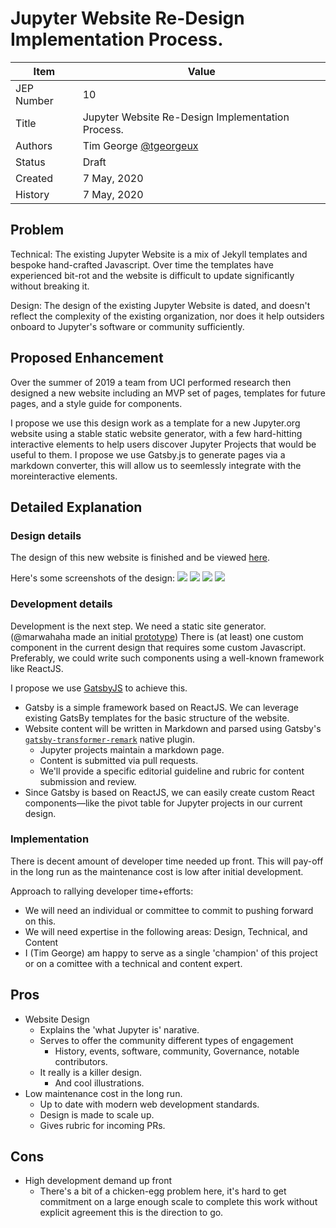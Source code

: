 # Jupyter Website Re-Design Implementation Process. 

| Item       | Value                                                                                                                        |
|------------|------------------------------------------------------------------------------------------------------------------------------|
| JEP Number | 10                                                                                                                           |
| Title      | Jupyter Website Re-Design Implementation Process.                                                                            |
| Authors    | Tim George [@tgeorgeux](https://github.com/tgeorgeux) |
| Status     | Draft                                                                                                                        |
| Created    | 7 May, 2020                                                                                                            |
| History    | 7 May, 2020                                                                                         |
## Problem
Technical: The existing Jupyter Website is a mix of Jekyll templates and bespoke hand-crafted Javascript. Over time the templates have experienced bit-rot and the website is difficult to update significantly without breaking it. 

Design: The design of the existing Jupyter Website is dated, and doesn't reflect the complexity of the existing organization, nor does it help outsiders onboard to Jupyter's software or community sufficiently. 

## Proposed Enhancement
Over the summer of 2019 a team from UCI performed research then designed a new website including an MVP set of pages, templates for future pages, and a style guide for components. 

I propose we use this design work as a template for a new Jupyter.org website using a stable static website generator, with a few hard-hitting interactive elements to help users discover Jupyter Projects that would be useful to them. I propose we use Gatsby.js to generate pages via a markdown converter, this will allow us to seemlessly integrate with the moreinteractive elements.

## Detailed Explanation
### Design details
The design of this new website is finished and be viewed [here](https://www.figma.com/proto/PQD2GrejGoeZdYGhXthnAuEs/jupyter_master?node-id=1804%3A10&viewport=-61%2C345%2C0.10204222798347473&scaling=min-zoom).

Here's some screenshots of the design:
![](Home.png)
![](Documentation.png)
![](JupyterHub.png)
![](Technologies.png)

### Development details
Development is the next step. We need a static site generator. (@marwahaha made an initial [prototype](https://guarded-sands-77993.herokuapp.com/)) There is (at least) one custom component in the current design that requires some custom Javascript. Preferably, we could write such components using a well-known framework like ReactJS.

I propose we use [GatsbyJS](https://www.gatsbyjs.org/) to achieve this. 
* Gatsby is a simple framework based on ReactJS. We can leverage existing GatsBy templates for the basic structure of the website.
* Website content will be written in Markdown and parsed using Gatsby's [`gatsby-transformer-remark`](https://www.gatsbyjs.org/packages/gatsby-transformer-remark/) native plugin. 
    * Jupyter projects maintain a markdown page.
    * Content is submitted via pull requests. 
    * We'll provide a specific editorial guideline and rubric for content submission and review.
* Since Gatsby is based on ReactJS, we can easily create custom React components—like the pivot table for Jupyter projects in our current design.
### Implementation

There is decent amount of developer time needed up front. This will pay-off in the long run as the maintenance cost is low after initial development. 

Approach to rallying developer time+efforts:
* We will need an individual or committee to commit to pushing forward on this.
* We will need expertise in the following areas: Design, Technical, and Content
* I (Tim George) am happy to serve as a single 'champion' of this project or on a comittee with a technical and content expert.
## Pros

- Website Design
    - Explains the 'what Jupyter is' narative.
    - Serves to offer the community different types of engagement
        - History, events, software, community, Governance, notable contributors.
    - It really is a killer design.
        - And cool illustrations.
- Low maintenance cost in the long run.
    -  Up to date with modern web development standards.
    -  Design is made to scale up.
    -  Gives rubric for incoming PRs.
## Cons
- High development demand up front
    - There's a bit of a chicken-egg problem here, it's hard to get commitment on a large enough scale to complete this work without explicit agreement this is the direction to go.
